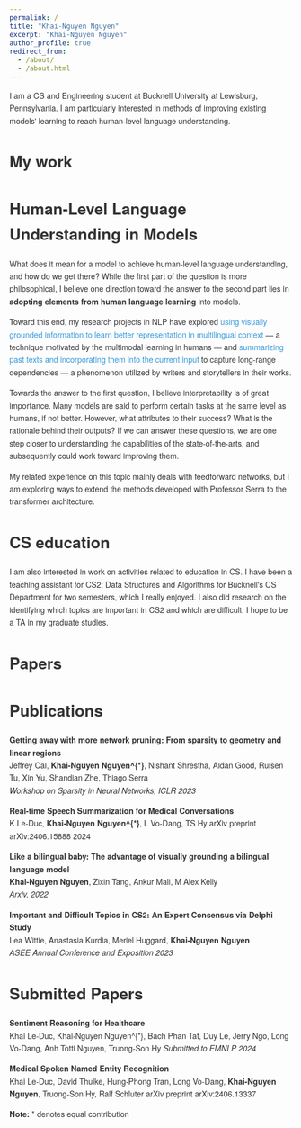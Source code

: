 ```yaml
---
permalink: /
title: "Khai-Nguyen Nguyen"
excerpt: "Khai-Nguyen Nguyen"
author_profile: true
redirect_from: 
  - /about/
  - /about.html
---
```

<style>
body {
    font-family: "Helvetica Neue", Arial, sans-serif;
    font-size: 14px;
    line-height: 1.6;
    color: #333;
}

code {
    font-family: "Source Code Pro", monospace;
    font-size: 12px;
    background-color: #f9f9f9;
    padding: 2px 4px;
    border-radius: 4px;
    color: #c7254e;
    background-color: #f9f2f4;
}

a {
    color: #3498db;
    text-decoration: none;
}

a:hover {
    text-decoration: underline;
}
</style>

I am a CS and Engineering student at Bucknell University at Lewisburg, Pennsylvania. I am particularly interested in methods of improving existing models' learning to reach human-level language understanding.

My work
===


# Human-Level Language Understanding in Models

What does it mean for a model to achieve human-level language understanding, and how do we get there? While the first part of the question is more philosophical, I believe one direction toward the answer to the second part lies in **adopting elements from human language learning** into models.

Toward this end, my research projects in NLP have explored [using visually grounded information to learn better representation in multilingual context](https://arxiv.org/abs/2210.05487) — a technique motivated by the multimodal learning in humans — and [summarizing past texts and incorporating them into the current input](https://github.com/toontran/limitless-sequence-modeling) to capture long-range dependencies — a phenomenon utilized by writers and storytellers in their works.

Towards the answer to the first question, I believe interpretability is of great importance. Many models are said to perform certain tasks at the same level as humans, if not better. However, what attributes to their success? What is the rationale behind their outputs? If we can answer these questions, we are one step closer to understanding the capabilities of the state-of-the-arts, and subsequently could work toward improving them.

My related experience on this topic mainly deals with feedforward networks, but I am exploring ways to extend the methods developed with Professor Serra to the transformer architecture.


CS education
===
I am also interested in work on activities related to education in CS. I have been a teaching assistant for CS2: Data Structures and Algorithms for Bucknell's CS Department for two semesters, which I really enjoyed. I also did research on the identifying which topics are important in CS2 and which are difficult. I hope to be a TA in my graduate studies.



Papers
====

Publications
=====
**Getting away with more network pruning: From sparsity to geometry and linear regions** <br> 
Jeffrey Cai, **Khai-Nguyen Nguyen^{*}**, Nishant Shrestha, Aidan Good, Ruisen Tu, Xin Yu, Shandian Zhe, Thiago Serra <br>
_Workshop on Sparsity in Neural Networks, ICLR 2023_ <br>

**Real-time Speech Summarization for Medical Conversations** <br>
K Le-Duc, **Khai-Nguyen Nguyen^{*}**, L Vo-Dang, TS Hy
arXiv preprint arXiv:2406.15888		2024

**Like a bilingual baby: The advantage of visually grounding a bilingual language model** <br>
**Khai-Nguyen Nguyen**, Zixin Tang, Ankur Mali, M Alex Kelly<br>
_Arxiv, 2022_

**Important and Difficult Topics in CS2: An Expert Consensus via Delphi Study** <br>
Lea Wittie, Anastasia Kurdia, Meriel Huggard, **Khai-Nguyen Nguyen** <br>
_ASEE Annual Conference and Exposition 2023_

Submitted Papers
=====
**Sentiment Reasoning for Healthcare** <br>
Khai Le-Duc, Khai-Nguyen Nguyen^{*}, Bach Phan Tat, Duy Le, Jerry Ngo, Long Vo-Dang, Anh Totti Nguyen, Truong-Son Hy
_Submitted to EMNLP 2024_

**Medical Spoken Named Entity Recognition** <br>
Khai Le-Duc, David Thulke, Hung-Phong Tran, Long Vo-Dang, **Khai-Nguyen Nguyen**, Truong-Son Hy, Ralf Schluter
arXiv preprint arXiv:2406.13337

**Note:** * denotes equal contribution

